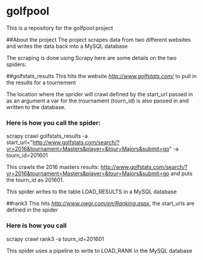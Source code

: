 # golfpool
This is a repository for the golfpool project

##About the project
The project scrapes data from two different websites and writes the data back into a MySQL database

The scraping is done using Scrapy here are some details on the two spiders:

##golfstats_results
This hits the website *http://www.golfstats.com/* to pull in the results for a tournement

The location where the sprider will crawl defined by the start_url passed in as an argument a var for the trournament (tourn_id) is also passed in and written to the database.

### Here is how you call the spider:
scrapy crawl golfstats_results -a start_url="http://www.golfstats.com/search/?yr=2016&tournament=Masters&player=&tour=Majors&submit=go" -a tourn_id=201601

This crawls the 2016 masters results:
	http://www.golfstats.com/search/?yr=2016&tournament=Masters&player=&tour=Majors&submit=go
and puts the tourn_id as 201601. 

This spider writes to the table LOAD_RESULTS in a MySQL database

##rank3
This hits *http://www.owgr.com/en/Ranking.aspx*, the start_urls are defined in the spider

### Here is how you call 
scrapy crawl rank3 -a tourn_id=201601

This spider uses a pipeline to write to LOAD_RANK in the MySQL database




